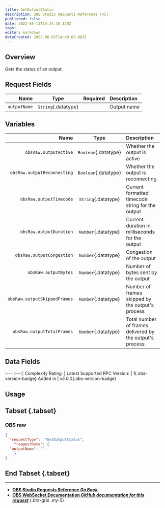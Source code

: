 ```yaml
---
title: GetOutputStatus
description: OBS Studio Requests Reference (v5)
published: false
date: 2022-08-11T14:34:16.130Z
tags: 
editor: markdown
dateCreated: 2022-08-05T14:40:09.083Z
---
```


## Overview
Gets the status of an output.

## Request Fields
Name | Type | Required| Description |
----:|:----:|:-------:|:------------|
`outputName` | `String`{.datatype} | <i class="mdi mdi-check-bold"></i> | Output name

## Variables
Name | Type | Description | 
----:|:---------:|:------------|
`obsRaw.outputActive` | `Boolean`{.datatype} | Whether the output is active
`obsRaw.outputReconnecting` | `Boolean`{.datatype} | Whether the output is reconnecting
`obsRaw.outputTimecode` | `String`{.datatype} | Current formatted timecode string for the output
`obsRaw.outputDuration` | `Number`{.datatype} | Current duration in milliseconds for the output
`obsRaw.outputCongestion` | `Number`{.datatype} | Congestion of the output
`obsRaw.outputBytes` | `Number`{.datatype} | Number of bytes sent by the output
`obsRaw.outputSkippedFrames` | `Number`{.datatype} | Number of frames skipped by the output's process
`obsRaw.outputTotalFrames` | `Number`{.datatype} | Total number of frames delivered by the output's process

## Data Fields
:---|:---:|
Complexity Rating: | <span class="stars stars--4"></span>
Latest Supported RPC Version: | *1*{.obs-version-badge}
Added in | *v5.0.0*{.obs-version-badge}

## Usage
## Tabset {.tabset}
### OBS raw
```json
{
  "requestType":  "GetOutputStatus",
	"requestData": {	
  "outputName": ""
	}
}
```
## End Tabset {.tabset}

---

- [<i class="mdi mdi-chevron-left"></i>**OBS Studio Requests Reference *Go Back***](/en/Broadcasters/OBS/Requests)
- [<i class="mdi mdi-github"></i> **OBS WebSocket Documentation *GitHub documentation for this request***](https://github.com/obsproject/obs-websocket/blob/master/docs/generated/protocol.md#getoutputstatus)
{.btn-grid .my-5}